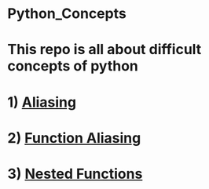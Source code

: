 # Python_Concepts
 # This repo is all about difficult concepts of python 
 # 1) [Aliasing](https://github.com/mayur-data-science/Python_Concepts/blob/main/aliasing.py) 
 # 2) [Function Aliasing](https://github.com/mayur-data-science/Python_Concepts/blob/main/function_aliasing.py)
 # 3) [Nested Functions](https://github.com/mayur-data-science/Python_Concepts/blob/main/nested_functions.py)
